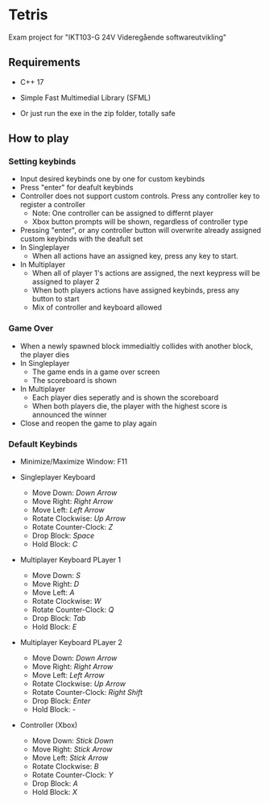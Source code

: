 # Tetris
Exam project for "IKT103-G 24V Videregående softwareutvikling"

## Requirements
- C++ 17
- Simple Fast Multimedial Library (SFML)

- Or just run the exe in the zip folder, totally safe

## How to play

### Setting keybinds
- Input desired keybinds one by one for custom keybinds
- Press "enter" for deafult keybinds
- Controller does not support custom controls. Press any controller key to register a controller
  - Note: One controller can be assigned to differnt player
  - Xbox button prompts will be shown, regardless of controller type
- Pressing "enter", or any controller button will overwrite already assigned custom keybinds with the deafult set
- In Singleplayer
  - When all actions have an assigned key, press any key to start.
- In Multiplayer
  - When all of player 1's actions are assigned, the next keypress will be assigned to player 2
  - When both players actions have assigned keybinds, press any button to start
  - Mix of controller and keyboard allowed

 ### Game Over
 - When a newly spawned block immedialtly collides with another block, the player dies
 - In Singleplayer
   - The game ends in a game over screen
   - The scoreboard is shown
 - In Multiplayer
   - Each player dies seperatly and is shown the scoreboard
   - When both players die, the player with the highest score is announced the winner
 - Close and reopen the game to play again

### Default Keybinds
- Minimize/Maximize Window: F11

- Singleplayer Keyboard
  - Move Down: *Down Arrow*
  - Move Right: *Right Arrow*
  - Move Left: *Left Arrow*
  - Rotate Clockwise: *Up Arrow*
  - Rotate Counter-Clock: *Z*
  - Drop Block: *Space*
  - Hold Block: *C*

- Multiplayer Keyboard PLayer 1
  - Move Down: *S*
  - Move Right: *D*
  - Move Left: *A*
  - Rotate Clockwise: *W*
  - Rotate Counter-Clock: *Q*
  - Drop Block: *Tab*
  - Hold Block: *E*

- Multiplayer Keyboard PLayer 2
  - Move Down: *Down Arrow*
  - Move Right: *Right Arrow*
  - Move Left: *Left Arrow*
  - Rotate Clockwise: *Up Arrow*
  - Rotate Counter-Clock: *Right Shift*
  - Drop Block: *Enter*
  - Hold Block: *-*

- Controller (Xbox)
  - Move Down: *Stick Down*
  - Move Right: *Stick Arrow*
  - Move Left: *Stick Arrow*
  - Rotate Clockwise: *B*
  - Rotate Counter-Clock: *Y*
  - Drop Block: *A*
  - Hold Block: *X*
